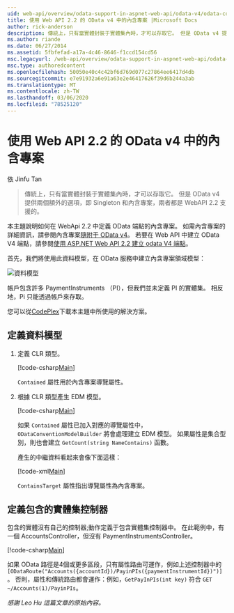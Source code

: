 ```yaml
---
uid: web-api/overview/odata-support-in-aspnet-web-api/odata-v4/odata-containment-in-web-api-22
title: 使用 Web API 2.2 的 OData v4 中的內含專案 |Microsoft Docs
author: rick-anderson
description: 傳統上，只有當實體封裝于實體集內時，才可以存取它。 但是 OData v4 提供兩個額外的選項： Singleton 和 Con 。
ms.author: riande
ms.date: 06/27/2014
ms.assetid: 5fbfefad-a17a-4c46-8646-f1ccd154cd56
msc.legacyurl: /web-api/overview/odata-support-in-aspnet-web-api/odata-v4/odata-containment-in-web-api-22
msc.type: authoredcontent
ms.openlocfilehash: 50050e40c4c42bf6d769d077c27864ee6417d4db
ms.sourcegitcommit: e7e91932a6e91a63e2e46417626f39d6b244a3ab
ms.translationtype: MT
ms.contentlocale: zh-TW
ms.lasthandoff: 03/06/2020
ms.locfileid: "78525120"
---
```

# <a name="containment-in-odata-v4-using-web-api-22"></a>使用 Web API 2.2 的 OData v4 中的內含專案

依 Jinfu Tan

> 傳統上，只有當實體封裝于實體集內時，才可以存取它。 但是 OData v4 提供兩個額外的選項，即 Singleton 和內含專案，兩者都是 WebAPI 2.2 支援的。

本主題說明如何在 WebApi 2.2 中定義 OData 端點的內含專案。 如需內含專案的詳細資訊，請參閱內含專案[隨附于 OData v4](https://blogs.msdn.com/b/odatateam/archive/2014/03/13/containment-is-coming-with-odata-v4.aspx)。 若要在 Web API 中建立 OData V4 端點，請參閱[使用 ASP.NET Web API 2.2 建立 odata V4 端點](create-an-odata-v4-endpoint.md)。

首先，我們將使用此資料模型，在 OData 服務中建立內含專案領域模型：

![資料模型](odata-containment-in-web-api-22/_static/image1.png)

帳戶包含許多 PaymentInstruments （PI），但我們並未定義 PI 的實體集。 相反地，Pi 只能透過帳戶來存取。

您可以從[CodePlex](https://aspnet.codeplex.com/SourceControl/latest#Samples/WebApi/OData/v4/ODataContainmentSample/)下載本主題中所使用的解決方案。

## <a name="defining-the-data-model"></a>定義資料模型

1. 定義 CLR 類型。

    [!code-csharp[Main](odata-containment-in-web-api-22/samples/sample1.cs)]

    `Contained` 屬性用於內含專案導覽屬性。
2. 根據 CLR 類型產生 EDM 模型。

    [!code-csharp[Main](odata-containment-in-web-api-22/samples/sample2.cs)]

    如果 `Contained` 屬性已加入對應的導覽屬性中，`ODataConventionModelBuilder` 將會處理建立 EDM 模型。 如果屬性是集合型別，則也會建立 `GetCount(string NameContains)` 函數。

    產生的中繼資料看起來會像下面這樣：

    [!code-xml[Main](odata-containment-in-web-api-22/samples/sample3.xml?highlight=10)]

    `ContainsTarget` 屬性指出導覽屬性為內含專案。

## <a name="define-the-containing-entity-set-controller"></a>定義包含的實體集控制器

包含的實體沒有自己的控制器;動作定義于包含實體集控制器中。 在此範例中，有一個 AccountsController，但沒有 PaymentInstrumentsController。

[!code-csharp[Main](odata-containment-in-web-api-22/samples/sample4.cs)]

如果 OData 路徑是4個或更多區段，只有屬性路由可運作，例如上述控制器中的 `[ODataRoute("Accounts({accountId})/PayinPIs({paymentInstrumentId})")]`。 否則，屬性和傳統路由都會運作：例如，`GetPayInPIs(int key)` 符合 `GET ~/Accounts(1)/PayinPIs`。

*感謝 Leo Hu 這篇文章的原始內容。*
